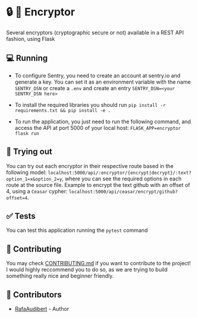 # :lock: :key: Encryptor

Several encryptors (cryptographic secure or not) available in a REST API fashion, using Flask

## :computer: Running

- To configure Sentry, you need to create an account at sentry.io and generate a
  key. You can set it as an environment variable with the name `SENTRY_DSN` or
  create a `.env` and create an entry `SENTRY_DSN=<your SENTRY_DSN here>`

- To install the required libraries you should run
  `pip install -r requirements.txt && pip install -e .`

- To run the application, you just need to run the following command, and access
  the API at port 5000 of your local host: `FLASK_APP=encryptor flask run`

## :vertical_traffic_light: Trying out

You can try out each encryptor in their respective route based in the following
model:
`localhost:5000/api/:encryptor/{encrypt|decrypt}/:text?option_1=x&option_2=y`,
where you can see the required options in each route at the source file.
Example to encrypt the text github with an offset of 4, using a `Ceasar` cypher:
`localhost:5000/api/ceasar/encrypt/github?offset=4`.

## :white_check_mark: Tests

You can test this application running the `pytest` command

## :muscle: Contributing

You may check [CONTRIBUTING.md](./CONTRIBUTING.md) if you want to contribute to the project!
I would highly reccommend you to do so, as we are trying to build something really nice and beginner friendly.

## :busts_in_silhouette: Contributors

- [RafaAudibert](https://github.com/rafaeelaudibert) - Author
